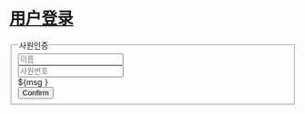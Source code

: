  
<html>
<head>
<meta http-equiv="Content-Type" content="text/html; charset=UTF-8">
<title>用户登录</title>
<script src= "//code.jquery.com/jquery-1.11.3.min.js" ></script>
<script src= "//code.jquery.com/jquery-migrate-1.2.1.min.js" ></script>
<script type="text/javascript" src="/IES/js/common.js"></script>
<link rel="stylesheet" type="text/css" href="${initParam.root }/css/join.css">
<script type="text/javascript">
$(function(){
	document.frmChk.user_nm.focus();
});
</script>
</head>
<body>
<div id="wrap">
	<!-- header -->
	<div id="header">
		<h1><a href="login" class="logo hid_txt" tabindex="1">用户登录</a></h1>
	</div>
	<!-- container -->
	<div id="container">
		<!-- content -->
		<div id="content">
			<form id="frmChk" name="frmChk" target="_top" AUTOCOMPLETE="off" action="findIdCheckAccess" method="post">
			<fieldset class="join_form">
			<legend class="blind">사원인증</legend>
				<div class="row_group">
					<div class="join_row" id="nmDiv">
						<span class="ps_box">
							<input type="text" class="int" placeholder="이름" value="" maxlength="40" name="user_nm" required="required" id="id">
						</span>
						<form:errors path="comm.user_nm" cssClass="error" id="serialMsg" element="div"/>
					</div>
					<div class="join_row join_serial" id="serialDiv">
						<span class="ps_box int_serial">
							<input type="tel" pattern="\d{4}\-\d{3}" title="0000-000" class="int" placeholder="사원번호" required="required" value="" maxlength="8" name="emp_serial" id="serial" style="ime-mode:disabled;">
						</span>
						<!-- 아래 에러 출력 div는 인라인으로 style 넣어주세요. 디폴트 : display:none -->
						<form:errors path="comm.emp_serial" cssClass="error" id="serialMsg" element="div"/>
						<c:if test="${msg != null }">
						<div class="error" id="serialMsg">${msg }</div>
						</c:if>
					</div>
				</div>
				<div class="btn_join">
					<input type="submit" title="사원인증" alt="사원인증" tabindex="12" value="Confirm" onclick="">
				</div>
			</fieldset>
			</form>
		</div>
	</div>
</div>
</body>



